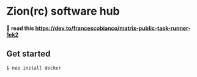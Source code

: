 # Zion(rc) software hub

**🐇 read this https://dev.to/francescobianco/matrix-public-task-runner-1ek2**

## Get started

```bash
$ neo install docker
```
